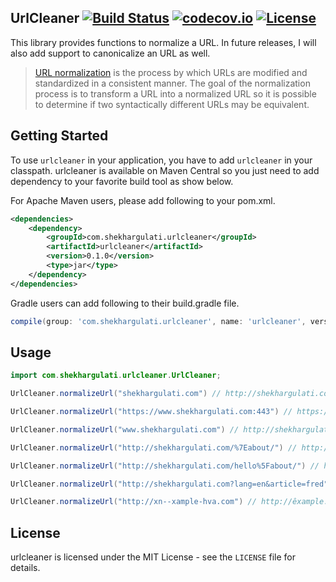 UrlCleaner [![Build Status](https://travis-ci.org/shekhargulati/urlcleaner.svg?branch=master)](https://travis-ci.org/shekhargulati/urlcleaner) [![codecov.io](https://codecov.io/github/shekhargulati/urlcleaner/coverage.svg?branch=master)](https://codecov.io/github/shekhargulati/urlcleaner?branch=master) [![License](https://img.shields.io/:license-mit-blue.svg)](./LICENSE)
-----

This library provides functions to normalize a URL. In future releases, I will also add support to canonicalize an URL as well.

> [URL normalization](https://en.wikipedia.org/wiki/URL_normalization) is the process by which URLs are modified and standardized in a consistent manner. The goal of the normalization process is to transform a URL into a normalized URL so it is possible to determine if two syntactically different URLs may be equivalent.

Getting Started
--------

To use `urlcleaner` in your application, you have to add `urlcleaner` in your classpath. urlcleaner is available on Maven Central so you just need to add dependency to your favorite build tool as show below.

For Apache Maven users, please add following to your pom.xml.

```xml
<dependencies>
    <dependency>
        <groupId>com.shekhargulati.urlcleaner</groupId>
        <artifactId>urlcleaner</artifactId>
        <version>0.1.0</version>
        <type>jar</type>
    </dependency>
</dependencies>
```

Gradle users can add following to their build.gradle file.

```groovy
compile(group: 'com.shekhargulati.urlcleaner', name: 'urlcleaner', version: '0.1.0', ext: 'jar')
```

## Usage

```java
import com.shekhargulati.urlcleaner.UrlCleaner;

UrlCleaner.normalizeUrl("shekhargulati.com") // http://shekhargulati.com

UrlCleaner.normalizeUrl("https://www.shekhargulati.com:443") // https://shekhargulati.com

UrlCleaner.normalizeUrl("www.shekhargulati.com") // http://shekhargulati.com

UrlCleaner.normalizeUrl("http://shekhargulati.com/%7Eabout/") // http://shekhargulati.com/~about

UrlCleaner.normalizeUrl("http://shekhargulati.com/hello%5Fabout/") // http://shekhargulati.com/hello_about

UrlCleaner.normalizeUrl("http://shekhargulati.com?lang=en&article=fred") // http://shekhargulati.com?article=fred&lang=en

UrlCleaner.normalizeUrl("http://xn--xample-hva.com") // http://êxample.com
```

License
-------

urlcleaner is licensed under the MIT License - see the `LICENSE` file for details.





